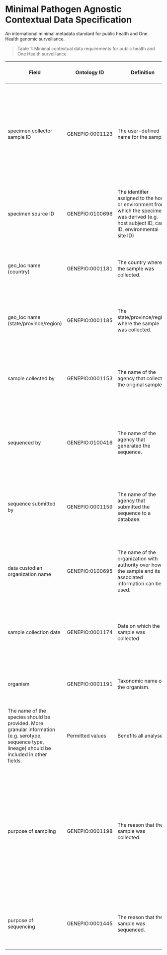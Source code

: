 # Minimal Pathogen Agnostic Contextual Data Specification
An international minimal metadata standard for public health and One Health genomic surveillance.
> Table 1: Minimal contextual data requirements for public health and One Health surveillance 

| Field | Ontology ID | Definition | Guidance | Expected Value Type | Benefits | Considerations and Privacy |
|---|---|---|---|---|---|---|
| specimen collector sample ID | GENEPIO:0001123 | The user-defined name for the sample. | Original ID given to the sample at the primary laboratory | Alpha-numeric value | Linkage of sample with genomic, lab and epi data; Identifier tracking and establishing chain of custody; Can be considered Personal Health Identifiable (PHI) information | Public facing identifier can be used as replacement when sharing (such as a hash ID) |
| specimen source ID | GENEPIO:0100696 | The identifier assigned to the host or environment from which the specimen was derived (e.g. host subject ID, case ID, environmental site ID) | Provide the identifier for the source of the sample such as the case ID or site ID. | Alpha-numeric value | Allow for deduplication of cases; Traceability | Can be considered Personal Health Identifiable (PHI) information; Public facing identifier can be used as replacement when sharing (such as a hash ID) |
| geo_loc name (country) | GENEPIO:0001181 | The country where the sample was collected. | Use an ontology such as the Gazateer (GAZ). Equivalent to ISO3166-1 | Permitted values | Spatio-temporal analysis; International Health Regulations reporting requirements | If event counts in a country are low, perturbation may be required |
| geo_loc name (state/province/region) | GENEPIO:0001185 | The state/province/region where the sample was collected. | Use an ontology such as the Gazateer ontology (GAZ). Equivalent to ISO3166-2 | Permitted values | Spatio-temporal analysis | If event counts in a state/province/region are low, perturbation may be required |
| sample collected by | GENEPIO:0001153 | The name of the agency that collected the original sample. | The official organization name should be used (avoid abbreviations, alternate names as much as possible). | Auto complete controlled list | Recognition; Provenance; Contact for follow-up | Care should be taken with regards to potential geographical identification associated with organizational name. |
| sequenced by | GENEPIO:0100416 | The name of the agency that generated the sequence. | The official organization name should be used (avoid abbreviations, alternate names as much as possible). | Auto complete controlled list | Recognition; Provenance; Contact for follow-up | Negligible privacy concerns |
| sequence submitted by | GENEPIO:0001159 | The name of the agency that submitted the sequence to a database. | The official organization name should be used (avoid abbreviations, alternate names as much as possible). | Auto complete controlled list | Recognition; Provenance; Contact for follow-up | Negligible privacy concerns |
| data custodian organization name | GENEPIO:0100695 | The name of the organization with authority over how the sample and its associated information can be used. | The official organization name should be used (avoid abbreviations, alternate names as much as possible). | Auto complete controlled list | Jurisdictional authority over data use; Decision-making; Contact for follow-up | Care should be taken with regards to potential geographical identification associated with organizational name. |
| sample collection date | GENEPIO:0001174 | Date on which the sample was collected | For public health analyses this should be defined to the day. ISO 8601 format (YYYY-MM-DD) | Spatio-temporal analysis | If event counts over a specific time period are low, perturbation may be required. |
| organism | GENEPIO:0001191 | Taxonomic name of the organism. | Use an ontology such as the NCBI Taxonomy Ontology (NCBITaxon).
The name of the species should be provided. More granular information (e.g. serotype, sequence type, lineage) should be included in other fields. | Permitted values | Benefits all analyses |
| purpose of sampling | GENEPIO:0001198 | The reason that the sample was collected. | Use an ontology such as the Genomic Epidemiology Ontology (GenEpiO). | Permitted values | Informs potential sampling strategy bias | May have identifiability concerns when used in conjunction with other fields (i.e. geographic and temporal information); Taxonomic determinations may change depending on the method (PCR, culture, WGS etc) and reference database. The “organism” field in the sample record should reflect the taxonomic designation based on sequencing |
| purpose of sequencing | GENEPIO:0001445 | The reason that the sample was sequenced. | Use an ontology such as the Genomic Epidemiology Ontology (GenEpiO). | Permitted values | Informs potential sequencing strategy bias | May have identifiability concerns when used in conjunction with other fields (i.e. geographic and temporal information). |




















